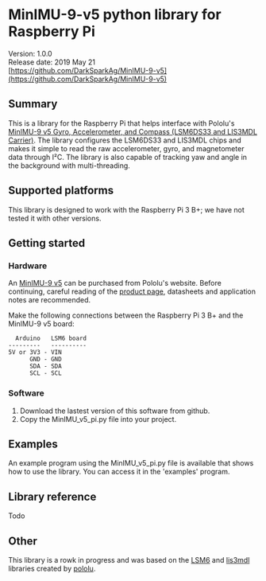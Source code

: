 # MinIMU-9-v5 python library for Raspberry Pi

Version: 1.0.0<br>
Release date: 2019 May 21<br>
[https://github.com/DarkSparkAg/MinIMU-9-v5](https://github.com/DarkSparkAg/MinIMU-9-v5)

## Summary

This is a library for the Raspberry Pi that helps interface with Pololu's [MinIMU-9 v5 Gyro, Accelerometer, and Compass (LSM6DS33 and LIS3MDL Carrier)](https://www.pololu.com/product/2738/resources). The library configures the LSM6DS33 and LIS3MDL chips and makes it simple to read the raw accelerometer, gyro, and magnetometer data through I&sup2;C.  The library is also capable of tracking yaw and angle in the background with multi-threading.

## Supported platforms

This library is designed to work with the Raspberry Pi 3 B+; we have not tested it with other versions.

## Getting started

### Hardware

An [MinIMU-9 v5](https://www.pololu.com/product/2738/resources) can be purchased from Pololu's website.  Before continuing, careful reading of the [product page](https://www.pololu.com/product/2738/resources), datasheets and application notes are recommended.

Make the following connections between the Raspberry Pi 3 B+ and the MinIMU-9 v5 board:

      Arduino   LSM6 board
    ---------   ----------
    5V or 3V3 - VIN
          GND - GND
          SDA - SDA
          SCL - SCL

### Software

1. Download the lastest version of this software from github.
2. Copy the MinIMU_v5_pi.py file into your project.

## Examples

An example program using the MinIMU_v5_pi.py file is available that shows how to use the library. You can access it in the 'examples' program.

## Library reference

Todo

## Other

This library is a rowk in progress and was based on the [LSM6](https://github.com/pololu/lsm6-arduino) and [lis3mdl](https://github.com/pololu/lis3mdl-arduino) libraries created by [pololu](https://github.com/pololu).

